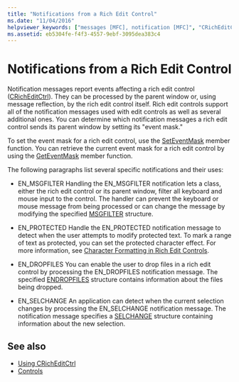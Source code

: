 ```yaml
---
title: "Notifications from a Rich Edit Control"
ms.date: "11/04/2016"
helpviewer_keywords: ["messages [MFC], notification [MFC]", "CRichEditCtrl class [MFC], notifications", "rich edit controls [MFC], notifications", "notifications [MFC], from CRichEditCtrl"]
ms.assetid: eb5304fe-f4f3-4557-9ebf-3095dea383c4
---
```

# Notifications from a Rich Edit Control

Notification messages report events affecting a rich edit control ([CRichEditCtrl](../mfc/reference/cricheditctrl-class.md)). They can be processed by the parent window or, using message reflection, by the rich edit control itself. Rich edit controls support all of the notification messages used with edit controls as well as several additional ones. You can determine which notification messages a rich edit control sends its parent window by setting its "event mask."

To set the event mask for a rich edit control, use the [SetEventMask](../mfc/reference/cricheditctrl-class.md#seteventmask) member function. You can retrieve the current event mask for a rich edit control by using the [GetEventMask](../mfc/reference/cricheditctrl-class.md#geteventmask) member function.

The following paragraphs list several specific notifications and their uses:

- EN_MSGFILTER Handling the EN_MSGFILTER notification lets a class, either the rich edit control or its parent window, filter all keyboard and mouse input to the control. The handler can prevent the keyboard or mouse message from being processed or can change the message by modifying the specified [MSGFILTER](/windows/desktop/api/richedit/ns-richedit-_msgfilter) structure.

- EN_PROTECTED Handle the EN_PROTECTED notification message to detect when the user attempts to modify protected text. To mark a range of text as protected, you can set the protected character effect. For more information, see [Character Formatting in Rich Edit Controls](../mfc/character-formatting-in-rich-edit-controls.md).

- EN_DROPFILES You can enable the user to drop files in a rich edit control by processing the EN_DROPFILES notification message. The specified [ENDROPFILES](/windows/desktop/api/richedit/ns-richedit-_endropfiles) structure contains information about the files being dropped.

- EN_SELCHANGE An application can detect when the current selection changes by processing the EN_SELCHANGE notification message. The notification message specifies a [SELCHANGE](/windows/desktop/api/richedit/ns-richedit-_selchange) structure containing information about the new selection.

## See also

- [Using CRichEditCtrl](../mfc/using-cricheditctrl.md)
- [Controls](../mfc/controls-mfc.md)

